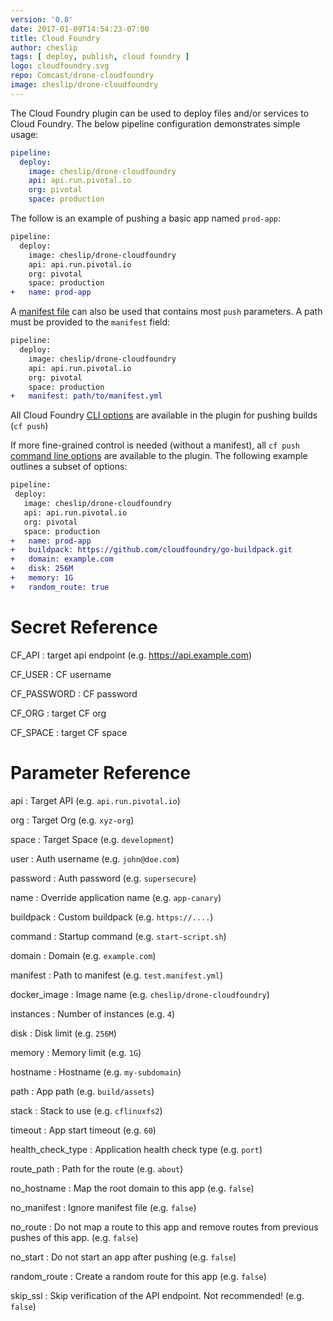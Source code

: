 ```yaml
---
version: '0.8'
date: 2017-01-09T14:54:23-07:00
title: Cloud Foundry
author: cheslip
tags: [ deploy, publish, cloud foundry ]
logo: cloudfoundry.svg
repo: Comcast/drone-cloudfoundry
image: cheslip/drone-cloudfoundry
---
```


The Cloud Foundry plugin can be used to deploy files and/or services to Cloud Foundry. The below pipeline configuration demonstrates simple usage:

```yaml
pipeline:
  deploy:
    image: cheslip/drone-cloudfoundry
    api: api.run.pivotal.io
    org: pivotal
    space: production
```

The follow is an example of pushing a basic app named `prod-app`:

```diff
pipeline:
  deploy:
    image: cheslip/drone-cloudfoundry
    api: api.run.pivotal.io
    org: pivotal
    space: production
+   name: prod-app
```

A [manifest file](https://docs.cloudfoundry.org/devguide/deploy-apps/manifest.html) can also be used that contains most `push` parameters. A path must be provided
to the `manifest` field:

```diff
pipeline:
  deploy:
    image: cheslip/drone-cloudfoundry
    api: api.run.pivotal.io
    org: pivotal
    space: production
+   manifest: path/to/manifest.yml
```
All Cloud Foundry [CLI options](http://cli.cloudfoundry.org/en-US/cf/push.html) are available in the plugin for pushing builds (`cf push`)

If more fine-grained control is needed (without a manifest), all `cf push`
[command line options](http://cli.cloudfoundry.org/en-US/cf/push.html) are
available to the plugin. The following example outlines a subset of options:

 ```diff
pipeline:
  deploy:
    image: cheslip/drone-cloudfoundry
    api: api.run.pivotal.io
    org: pivotal
    space: production
+   name: prod-app
+   buildpack: https://github.com/cloudfoundry/go-buildpack.git
+   domain: example.com
+   disk: 256M
+   memory: 1G
+   random_route: true
```

# Secret Reference

CF_API
: target api endpoint (e.g. https://api.example.com)

CF_USER
: CF username

CF_PASSWORD
: CF password

CF_ORG
: target CF org

CF_SPACE
: target CF space

# Parameter Reference

api
: Target API (e.g. `api.run.pivotal.io`)

org
: Target Org (e.g. `xyz-org`)

space
: Target Space (e.g. `development`)

user
: Auth username (e.g. `john@doe.com`)

password
: Auth password (e.g. `supersecure`)

name
: Override application name (e.g. `app-canary`)

buildpack
: Custom buildpack (e.g. `https://....`)

command
: Startup command (e.g. `start-script.sh`)

domain
: Domain (e.g. `example.com`)

manifest
: Path to manifest (e.g. `test.manifest.yml`)

docker_image
: Image name (e.g. `cheslip/drone-cloudfoundry`)

instances
: Number of instances (e.g. `4`)

disk
: Disk limit (e.g. `256M`)

memory
: Memory limit (e.g. `1G`)

hostname
: Hostname (e.g. `my-subdomain`)

path
: App path (e.g. `build/assets`)

stack
: Stack to use (e.g. `cflinuxfs2`)

timeout
: App start timeout (e.g. `60`)

health_check_type
: Application health check type (e.g. `port`)

route_path
: Path for the route (e.g. `about`)

no_hostname
: Map the root domain to this app (e.g. `false`)

no_manifest
: Ignore manifest file (e.g. `false`)

no_route
: Do not map a route to this app and remove routes from previous pushes of this app. (e.g. `false`)

no_start
: Do not start an app after pushing (e.g. `false`)

random_route
: Create a random route for this app (e.g. `false`)

skip_ssl
: Skip verification of the API endpoint. Not recommended! (e.g. `false`)


